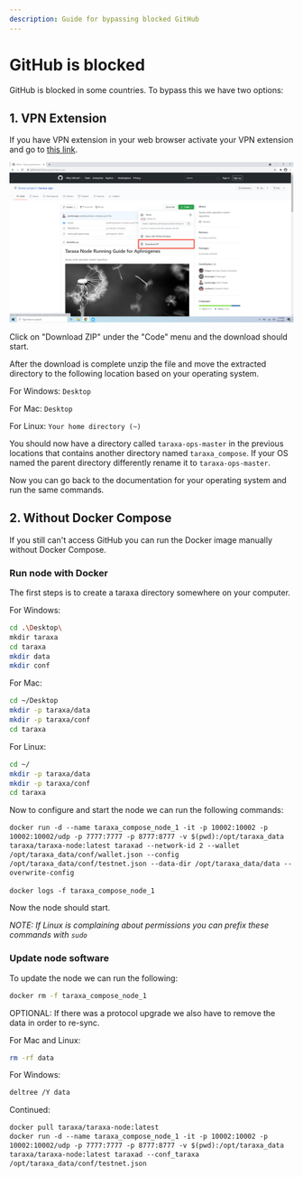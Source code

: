 ```yaml
---
description: Guide for bypassing blocked GitHub
---
```


# GitHub is blocked

GitHub is blocked in some countries. To bypass this we have two options:

## 1. VPN Extension

If you have VPN extension in your web browser activate your VPN extension and go to [this link](https://github.com/Taraxa-project/taraxa-ops).

![Download Taraxa Scripts](../../.gitbook/assets/15-download-scripts.png)

Click on "Download ZIP" under the "Code" menu and the download should start.

After the download is complete unzip the file and move the extracted directory to the following location based on your operating system.

For Windows: `Desktop`

For Mac: `Desktop`

For Linux: `Your home directory (~)`

You should now have a directory called `taraxa-ops-master` in the previous locations that contains another directory named `taraxa_compose`. If your OS named the parent directory differently rename it to `taraxa-ops-master`.

Now you can go back to the documentation for your operating system and run the same commands.

## 2. Without Docker Compose

If you still can't access GitHub you can run the Docker image manually without Docker Compose.

### Run node with Docker

The first steps is to create a taraxa directory somewhere on your computer.

For Windows:

```bash
cd .\Desktop\
mkdir taraxa
cd taraxa
mkdir data
mkdir conf
```

For Mac:

```bash
cd ~/Desktop
mkdir -p taraxa/data
mkdir -p taraxa/conf
cd taraxa
```

For Linux:

```bash
cd ~/
mkdir -p taraxa/data
mkdir -p taraxa/conf
cd taraxa
```

Now to configure and start the node we can run the following commands:

```text
docker run -d --name taraxa_compose_node_1 -it -p 10002:10002 -p 10002:10002/udp -p 7777:7777 -p 8777:8777 -v $(pwd):/opt/taraxa_data taraxa/taraxa-node:latest taraxad --network-id 2 --wallet /opt/taraxa_data/conf/wallet.json --config /opt/taraxa_data/conf/testnet.json --data-dir /opt/taraxa_data/data --overwrite-config

docker logs -f taraxa_compose_node_1
```

Now the node should start.

_NOTE: If Linux is complaining about permissions you can prefix these commands with `sudo`_

### Update node software

To update the node we can run the following:

```bash
docker rm -f taraxa_compose_node_1
```

OPTIONAL: If there was a protocol upgrade we also have to remove the data in order to re-sync.

For Mac and Linux:

```bash
rm -rf data
```

For Windows:

```bash
deltree /Y data
```

Continued:

```text
docker pull taraxa/taraxa-node:latest
docker run -d --name taraxa_compose_node_1 -it -p 10002:10002 -p 10002:10002/udp -p 7777:7777 -p 8777:8777 -v $(pwd):/opt/taraxa_data taraxa/taraxa-node:latest taraxad --conf_taraxa /opt/taraxa_data/conf/testnet.json
```


